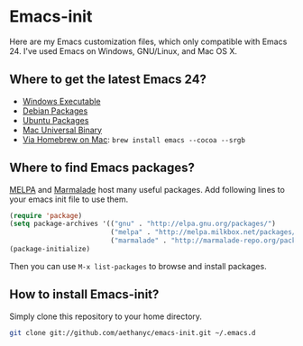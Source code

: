 # Emacs-init #
Here are my Emacs customization files, which only compatible with Emacs 24. I've used Emacs on Windows, GNU/Linux, and Mac OS X.

## Where to get the latest Emacs 24? ##

* [Windows Executable][]
* [Debian Packages][]
* [Ubuntu Packages][]
* [Mac Universal Binary][]
* [Via Homebrew on Mac][]: ```brew install emacs --cocoa --srgb```

## Where to find Emacs packages? ##

[MELPA][] and [Marmalade][] host many useful packages. Add following lines to your emacs init file to use them.

```lisp
(require 'package)
(setq package-archives '(("gnu" . "http://elpa.gnu.org/packages/")
                         ("melpa" . "http://melpa.milkbox.net/packages/")
                         ("marmalade" . "http://marmalade-repo.org/packages/")))
(package-initialize)
```

Then you can use `M-x list-packages` to browse and install packages.

## How to install Emacs-init? ##
Simply clone this repository to your home directory.

```bash
git clone git://github.com/aethanyc/emacs-init.git ~/.emacs.d
```

[Windows Executable]: http://ftp.gnu.org/gnu/emacs/windows/
[Debian Packages]: http://emacs.naquadah.org/
[Ubuntu Packages]: https://launchpad.net/~cassou/+archive/emacs
[Mac Universal Binary]: http://emacsformacosx.com/
[Via Homebrew on Mac]: https://github.com/mxcl/homebrew/blob/master/Library/Formula/emacs.rb
[MELPA]: http://melpa.milkbox.net/
[Marmalade]: http://marmalade-repo.org/
